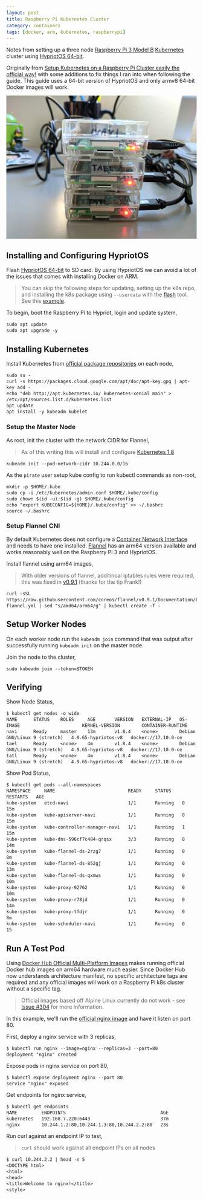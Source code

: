 ```yaml
---
layout: post
title: Raspberry Pi Kubernetes Cluster
category: containers
tags: [docker, arm, kubernetes, raspberrypi]
---
```


Notes from setting up a three node [Raspberry Pi 3 Model B](https://www.raspberrypi.org/products/raspberry-pi-3-model-b/) [Kubernetes](https://kubernetes.io) cluster using [HypriotOS 64-bit](https://github.com/DieterReuter/image-builder-rpi64/releases).

Originally from [Setup Kubernetes on a Raspberry Pi Cluster easily the official way!](https://blog.hypriot.com/post/setup-kubernetes-raspberry-pi-cluster/) with some additions to fix things I ran into when following the guide. This guide uses a 64-bit version of HypriotOS and only armv8 64-bit Docker images will work.

![RPI Cluster](/images/posts/k8s-rpi-cluster.jpg)

## Installing and Configuring HypriotOS
Flash [HypriotOS 64-bit](https://github.com/DieterReuter/image-builder-rpi64/releases) to SD card. By using HypriotOS we can avoid a lot of the issues that comes with installing Docker on ARM.

> You can skip the following steps for updating, setting up the k8s repo, and installing the k8s package using `--userdata` with the [flash](https://github.com/hypriot/flash) tool. See this [example](https://github.com/ecliptik/rpi/blob/master/hypriot/user-data.yml).

To begin, boot the Raspberry Pi to Hypriot, login and update system,

```shell
sudo apt update
sudo apt upgrade -y
```

## Installing Kubernetes
Install Kubernetes from [official package repositories](https://kubernetes.io/docs/setup/independent/install-kubeadm/#installing-kubelet-and-kubeadm) on each node,

```shell
sudo su -
curl -s https://packages.cloud.google.com/apt/doc/apt-key.gpg | apt-key add -
echo "deb http://apt.kubernetes.io/ kubernetes-xenial main" > /etc/apt/sources.list.d/kubernetes.list
apt update
apt install -y kubeadm kubelet
```

### Setup the Master Node
As root, init the cluster with the network CIDR for Flannel,

> As of this writing this will install and configure [Kubernetes 1.8](https://github.com/kubernetes/kubernetes/blob/master/CHANGELOG.md#v180)

```shell
kubeadm init --pod-network-cidr 10.244.0.0/16
```

As the `pirate` user setup kube config to run kubectl commands as non-root,

```shell
mkdir -p $HOME/.kube
sudo cp -i /etc/kubernetes/admin.conf $HOME/.kube/config
sudo chown $(id -u):$(id -g) $HOME/.kube/config
echo "export KUBECONFIG=${HOME}/.kube/config" >> ~/.bashrc
source ~/.bashrc
```

### Setup Flannel CNI
By default Kubernetes does not configure a [Container Network Interface](https://cncf.io/projects/) and needs to have one installed. [Flannel](https://github.com/coreos/flannel) has an arm64 version available and works reasonably well on the Raspberry Pi 3 and HypriotOS.

Install flannel using arm64 images,

> With older versions of flannel, additinoal iptables rules were required, this was fixed in [v0.9.1](https://github.com/coreos/flannel/pull/872) (thanks for the tip Frank!)

```shell
curl -sSL https://raw.githubusercontent.com/coreos/flannel/v0.9.1/Documentation/kube-flannel.yml | sed "s/amd64/arm64/g" | kubectl create -f -
```

## Setup Worker Nodes
On each worker node run the `kubeadm join` command that was output after successfully running `kubeadm init` on the master node.

Join the node to the cluster,

```shell
sudo kubeadm join --token=$TOKEN
```

## Verifying
Show Node Status,

```shell
$ kubectl get nodes -o wide
NAME      STATUS    ROLES     AGE       VERSION   EXTERNAL-IP   OS-IMAGE                       KERNEL-VERSION        CONTAINER-RUNTIME
navi      Ready     master    13m       v1.8.4    <none>        Debian GNU/Linux 9 (stretch)   4.9.65-hypriotos-v8   docker://17.10.0-ce
tael      Ready     <none>    4m        v1.8.4    <none>        Debian GNU/Linux 9 (stretch)   4.9.65-hypriotos-v8   docker://17.10.0-ce
tatl      Ready     <none>    4m        v1.8.4    <none>        Debian GNU/Linux 9 (stretch)   4.9.65-hypriotos-v8   docker://17.10.0-ce
```

Show Pod Status,

```shell
$ kubectl get pods --all-namespaces
NAMESPACE     NAME                           READY     STATUS    RESTARTS   AGE
kube-system   etcd-navi                      1/1       Running   0          15m
kube-system   kube-apiserver-navi            1/1       Running   0          15m
kube-system   kube-controller-manager-navi   1/1       Running   1          15m
kube-system   kube-dns-596cf7c484-qrqsx      3/3       Running   0          14m
kube-system   kube-flannel-ds-2rzg7          1/1       Running   0          8m
kube-system   kube-flannel-ds-852gj          1/1       Running   0          13m
kube-system   kube-flannel-ds-qxmws          1/1       Running   0          10m
kube-system   kube-proxy-92762               1/1       Running   0          10m
kube-system   kube-proxy-r78jd               1/1       Running   0          14m
kube-system   kube-proxy-tfdjr               1/1       Running   0          8m
kube-system   kube-scheduler-navi            1/1       Running   0          15
```

## Run A Test Pod

Using [Docker Hub Official Multi-Platform Images](https://integratedcode.us/2017/09/13/dockerhub-official-images-go-multi-platform/) makes running official Docker hub images on arm64 hardware much easier. Since Docker Hub now understands architecture manifest, no specific architecture tags are required and any official images will work on a Raspberry Pi k8s cluster without a specific tag.

> Official images based off Alpine Linux currently do not work - see [Issue #304](https://github.com/gliderlabs/docker-alpine/issues/304) for more information.

In this example, we'll run the [official nginx image](https://hub.docker.com/_/nginx/) and have it listen on port 80.

First, deploy a nginx service with 3 replicas,

```shell
$ kubectl run nginx --image=nginx --replicas=3 --port=80
deployment "nginx" created
```

Expose pods in nginx service on port 80,
```shell
$ kubectl expose deployment nginx --port 80
service "nginx" exposed
```

Get endpoints for nginx service,

```shell
$ kubectl get endpoints
NAME         ENDPOINTS                                   AGE
kubernetes   192.168.7.220:6443                          37m
nginx        10.244.1.2:80,10.244.1.3:80,10.244.2.2:80   23s
```

Run curl against an endpoint IP to test,

> `curl` should work against all endpoint IPs on all nodes

```shell
$ curl 10.244.2.2 | head -n 5
<DOCTYPE html>
<html>
<head>
<title>Welcome to nginx!</title>
<style>
```

